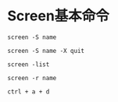# Screen基本命令

```新建会话
screen -S name
```

```删除会话
screen -S name -X quit
```

```查看会话列表
screen -list
```

```连接会话
screen -r name
```

```退出当前会话
ctrl + a + d
```
